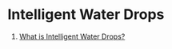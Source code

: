 # Intelligent Water Drops
1) <a href="./what is intelligent water drops.ipynb">What is Intelligent Water Drops?</a>
